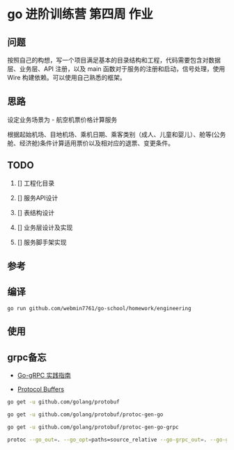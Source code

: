 # go 进阶训练营 第四周 作业

## 问题

 按照自己的构想，写一个项目满足基本的目录结构和工程，代码需要包含对数据层、业务层、API 注册，以及 main 函数对于服务的注册和启动，信号处理，使用 Wire 构建依赖。可以使用自己熟悉的框架。

## 思路

 设定业务场景为 - 航空机票价格计算服务

 根据起始机场、目地机场、乘机日期、乘客类别（成人、儿童和婴儿）、舱等(公务舱、经济舱)条件计算适用票价以及相对应的退票、变更条件。

## TODO

1. [] 工程化目录

2. [] 服务API设计

3. [] 表结构设计

4. [] 业务层设计及实现

5. [] 服务脚手架实现

## 参考

## 编译

`go run github.com/webmin7761/go-school/homework/engineering`

## 使用

## grpc备忘

- [Go-gRPC 实践指南](https://www.bookstack.cn/read/go-grpc/summary.md)

- [Protocol Buffers](https://github.com/protocolbuffers/protobuf/releases)

```sh
go get -u github.com/golang/protobuf

go get -u github.com/golang/protobuf/protoc-gen-go

go get -u github.com/golang/protobuf/protoc-gen-go-grpc

protoc --go_out=. --go_opt=paths=source_relative --go-grpc_out=. --go-grpc_opt=paths=source_relative --proto_path=d:/protobuf -I=. price.proto
```
